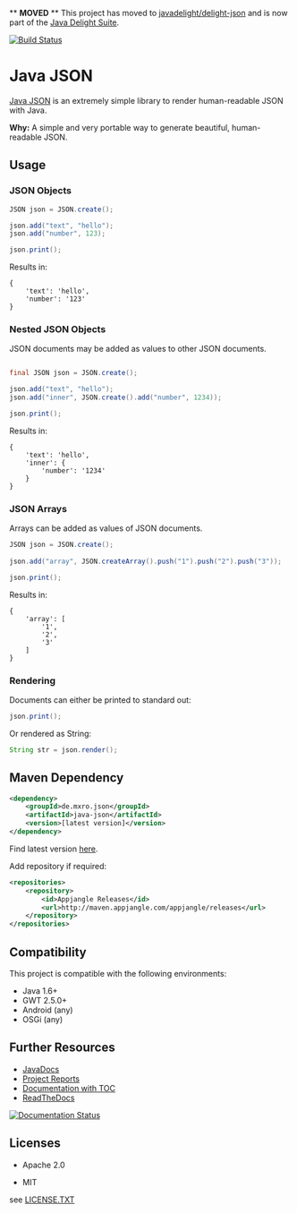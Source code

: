** **MOVED** ** This project has moved to [javadelight/delight-json](https://github.com/javadelight/delight-json) and is now part of the [Java Delight Suite](http://javadelight.org).

[![Build Status](https://travis-ci.org/mxro/java-json.svg)](https://travis-ci.org/mxro/java-json)

# Java JSON

[Java JSON](https://github.com/mxro/java-json) is an extremely simple library to render human-readable JSON with Java.

**Why:** A simple and very portable way to generate beautiful, human-readable JSON. 

## Usage

### JSON Objects

```java
JSON json = JSON.create();

json.add("text", "hello");
json.add("number", 123);

json.print();
```

Results in:

```
{
    'text': 'hello',
    'number': '123'
}
```

### Nested JSON Objects

JSON documents may be added as values to other JSON documents.

```java

final JSON json = JSON.create();

json.add("text", "hello");
json.add("inner", JSON.create().add("number", 1234));

json.print();
```

Results in:

```
{
    'text': 'hello',
    'inner': {
        'number': '1234'
    }
}
```

### JSON Arrays

Arrays can be added as values of JSON documents.

```java
JSON json = JSON.create();
        
json.add("array", JSON.createArray().push("1").push("2").push("3"));

json.print();
```

Results in:

```
{
    'array': [
        '1',
        '2',
        '3'
    ]
}
```

### Rendering

Documents can either be printed to standard out:

```java
json.print();
```

Or rendered as String:

```java
String str = json.render();
```

## Maven Dependency

```xml
<dependency>
    <groupId>de.mxro.json</groupId>
	<artifactId>java-json</artifactId>
	<version>[latest version]</version>
</dependency>
```

Find latest version [here](http://modules.appjangle.com/java-json/latest/project-summary.html).

Add repository if required:

```xml
<repositories>
	<repository>
		<id>Appjangle Releases</id>
		<url>http://maven.appjangle.com/appjangle/releases</url>
	</repository>
</repositories>
```

## Compatibility

This project is compatible with the following environments:

- Java 1.6+
- GWT 2.5.0+
- Android (any)
- OSGi (any)

## Further Resources

- [JavaDocs](http://modules.appjangle.com/java-json/latest/apidocs/)
- [Project Reports](http://modules.appjangle.com/java-json/latest/project-reports.html)
- [Documentation with TOC](http://documentup.com/mxro/java-json)
- [ReadTheDocs](http://java-json.readthedocs.org/en/latest/)

[![Documentation Status](https://readthedocs.org/projects/java-json/badge/?version=latest)](https://readthedocs.org/projects/java-json/?badge=latest)

## Licenses

- Apache 2.0

- MIT

see [LICENSE.TXT](https://github.com/mxro/java-json/blob/master/LICENSE.TXT)



